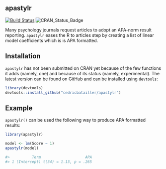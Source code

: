 apastylr
--------
[![Build Status](https://travis-ci.org/cedricbatailler/apastylr.svg?branch=master)](https://travis-ci.org/cedricbatailler/apastylr) ![CRAN\_Status\_Badge](http://www.r-pkg.org/badges/version/apastylr)

Many psychology journals request articles to adopt an APA-norm result reporting. `apastylr` eases the R to articles step by creating a list of linear model coefficients which is is APA formatted.

## Installation

`apastylr` has not been  submitted on CRAN yet because of the few functions it adds (namely, one) and because of its status (namely, experimental). The latest version can be found on GitHub and can be installed using `devtools`:

``` r
library(devtools)
devtools::install_github("cedricbatailler/apastylr")
```

## Example

`apastylr()` can be used the following way to produce APA formatted results:

``` r
library(apastylr)

model <- lm(Score ~ 1)
apastylr(model)

#>          Term                    APA
#> 1 (Intercept) t(34) = 1.13, p = .265
```
